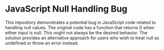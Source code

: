 # JavaScript Null Handling Bug

This repository demonstrates a potential bug in JavaScript code related to handling null values. The original code has a function that returns 0 when either input is null. This might not always be the desired behavior. The solution provides an alternative approach for users who wish to treat null as undefined or throw an error instead.
